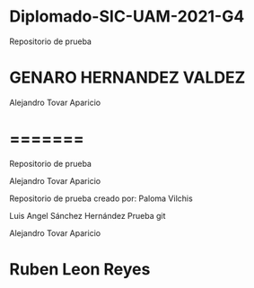 # Diplomado-SIC-UAM-2021-G4

Repositorio de prueba

GENARO HERNANDEZ VALDEZ
=======

Alejandro Tovar Aparicio

=======
=======

Repositorio de prueba

Alejandro Tovar Aparicio

Repositorio de prueba creado por: Paloma Vilchis


Luis Angel Sánchez Hernández
Prueba git

Alejandro Tovar Aparicio


Ruben Leon Reyes
=======






